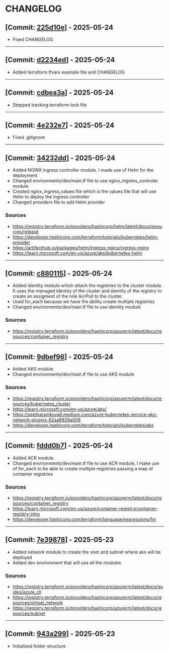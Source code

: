 # CHANGELOG

## [Commit: [225d10e](https://github.com/byFrederick/iac-azure-infra/commit/225d10e155748f0549f1fe18ef5cd9a23c1bf165)] - 2025-05-24

- Fixed CHANGELOG

---

## [Commit: [d2234ed](https://github.com/byFrederick/iac-azure-infra/commit/d2234ed8cf09e146170d29a39a45d8f2c6513a70)] - 2025-05-24

- Added terraform.tfvars example file and CHANGELOG

---

## [Commit: [cdbea3a](https://github.com/byFrederick/iac-azure-infra/commit/cdbea3a62964192b9386e8a19ad887e9b197839d)] - 2025-05-24

- Stopped tracking terraform lock file

---

## [Commit: [4e232e7](https://github.com/byFrederick/iac-azure-infra/commit/4e232e745d46b4be2d6ec8c07ac798d04bfeb0c0)] - 2025-05-24

- Fixed .gitignore

---

## [Commit: [34232dd](https://github.com/byFrederick/iac-azure-infra/commit/34232dd5fd04db0014635d941326bb9bbcc38de8)] - 2025-05-24

- Added NGINX ingress controller module. I made use of Helm for the deployment.
- Changed environments/dev/main.tf file to use nginx_ingress_controler module.
- Created nginx_ingress_values file which is the values file that will use Helm to deploy the ingress controller
- Changed providers file to add Helm provider

### Sources

- https://registry.terraform.io/providers/hashicorp/helm/latest/docs/resources/release
- https://developer.hashicorp.com/terraform/tutorials/kubernetes/helm-provider
- https://artifacthub.io/packages/helm/ingress-nginx/ingress-nginx
- https://learn.microsoft.com/en-us/azure/aks/kubernetes-helm

---

## [Commit: [c880115](https://github.com/byFrederick/iac-azure-infra/commit/c8801151271ff8ca8a0ac9af3a6aa7b5bdb55c8c)] - 2025-05-24

- Added identity module which attach the registries to the cluster module. It uses the managed identity of the cluster and identity of the registry to create an assigment of the role AcrPull to the cluster.
- Used for_each because we have the ability create multiple registries
- Changed environments/dev/main.tf file to use identity module

### Sources

- https://registry.terraform.io/providers/hashicorp/azurerm/latest/docs/resources/container_registry

---

## [Commit: [9dbef96](https://github.com/byFrederick/iac-azure-infra/commit/9dbef966adf4aafb25f5679f5798e3a21987698e)] - 2025-05-24

- Added AKS module.
- Changed environments/dev/main.tf file to use AKS module

### Sources

- https://registry.terraform.io/providers/hashicorp/azurerm/latest/docs/resources/kubernetes_cluster
- https://learn.microsoft.com/en-us/azure/aks/
- https://seetharamkoya9.medium.com/azure-kubernetes-service-aks-network-plugins-62aa8929a008
- https://developer.hashicorp.com/terraform/tutorials/kubernetes/aks

---

## [Commit: [fddd0b7](https://github.com/byFrederick/iac-azure-infra/commit/fddd0b7db68f68f406a158c592ec6931dcb6f430)] - 2025-05-24

- Added ACR module.
- Changed environments/dev/main.tf file to use ACR module, I make use of for_each to be able to create multiple registries passing a map of container registries

### Sources

- https://registry.terraform.io/providers/hashicorp/azurerm/latest/docs/resources/container_registry
- https://learn.microsoft.com/en-us/azure/container-registry/container-registry-intro
- https://developer.hashicorp.com/terraform/language/expressions/for

---

## [Commit: [7e39878](https://github.com/byFrederick/iac-azure-infra/commit/7e39878d75c72ea725287f8a4c35be7e9ec86f0c)] - 2025-05-23

- Added network module to create the vnet and subnet where aks will be deployed
- Added dev environment that will use all the modules

### Sources

- https://registry.terraform.io/providers/hashicorp/azurerm/latest/docs/guides/azure_cli
- https://registry.terraform.io/providers/hashicorp/azurerm/latest/docs/resources/virtual_network
- https://registry.terraform.io/providers/hashicorp/azurerm/latest/docs/resources/subnet

---

## [Commit: [943a299](https://github.com/byFrederick/iac-azure-infra/commit/943a299edd4d6a738cb406ca6a74cb0ed8bc78d2)] - 2025-05-23

- Initialized folder structure